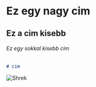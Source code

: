 # Ez egy nagy cim
## Ez a cim kisebb
###### Ez egy sokkal kisebb cim

``` markdown
# cim
```

![Shrek](https://static.wikia.nocookie.net/c9dde1fd-8d96-4288-97ea-6dca45a39891/scale-to-width/755)
